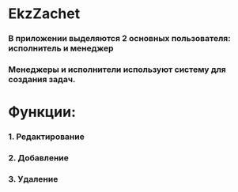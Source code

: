 # EkzZachet
### В приложении выделяются 2 основных пользователя: исполнитель и менеджер 
### Менеджеры и исполнители используют систему для создания задач.  

# Функции: 
### 1. Редактирование 
### 2. Добавление
### 3. Удаление 
